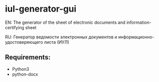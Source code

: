 # iul-generator-gui

EN: The generator of the sheet of electronic documents and information-certifying sheet

RU: Генератор ведомости электронных документов и информационно-удостоверяющего листа (ИУЛ)

## Requirements:

- Python3
- python-docx

